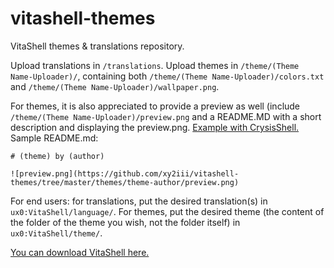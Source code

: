 # vitashell-themes
VitaShell themes &amp; translations repository.

Upload translations in `/translations`. Upload themes in `/theme/(Theme Name-Uploader)/`, containing both `/theme/(Theme Name-Uploader)/colors.txt` and  `/theme/(Theme Name-Uploader)/wallpaper.png`.

For themes, it is also appreciated to provide a preview as well (include `/theme/(Theme Name-Uploader)/preview.png` and a README.MD with a short description and displaying the preview.png. [Example with CrysisShell.](https://github.com/xy2iii/vitashell-themes/tree/master/themes/CrysisShell-memomo) Sample README.md:
```
# (theme) by (author)

![preview.png](https://github.com/xy2iii/vitashell-themes/tree/master/themes/theme-author/preview.png)
```

For end users: for translations, put the desired translation(s) in `ux0:VitaShell/language/`. For themes, put the desired theme (the content of the folder of the theme you wish, not the folder itself) in `ux0:VitaShell/theme/`.

[You can download VitaShell here.](https://bitbucket.org/TheOfficialFloW/vitashell/overview)
